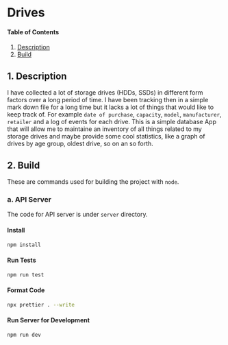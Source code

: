 # Drives


#### Table of Contents
1. [Description](#description)
2. [Build](#build)

## 1. Description

I have collected a lot of storage drives (HDDs, SSDs) in different form factors over a long period of time. I have been tracking then in a simple mark down file for a long time but it lacks a lot of things that would like to keep track of. For example `date of purchase`, `capacity`, `model`, `manufacturer`, `retailer` and a log of events for each drive. This is a simple database App that will allow me to maintaine an inventory of all things related to my storage drives and maybe provide some cool statistics, like a graph of drives by age group, oldest drive, so on an so forth.

## 2. Build

These are commands used for building the project with `node`.

### a. API Server

The code for API server is under `server` directory.

#### Install

```bash
npm install
```

#### Run Tests

```bash
npm run test
```

#### Format Code

```bash
npx prettier . --write
```

#### Run Server for Development

```bash
npm run dev
```
